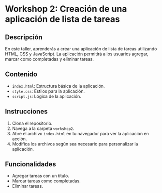 # Workshop 2: Creación de una aplicación de lista de tareas

## Descripción

En este taller, aprenderás a crear una aplicación de lista de tareas utilizando HTML, CSS y JavaScript. La aplicación permitirá a los usuarios agregar, marcar como completadas y eliminar tareas.

## Contenido

-   `index.html`: Estructura básica de la aplicación.
-   `style.css`: Estilos para la aplicación.
-   `script.js`: Lógica de la aplicación.

## Instrucciones

1. Clona el repositorio.
2. Navega a la carpeta `workshop2`.
3. Abre el archivo `index.html` en tu navegador para ver la aplicación en acción.
4. Modifica los archivos según sea necesario para personalizar la aplicación.

## Funcionalidades

-   Agregar tareas con un título.
-   Marcar tareas como completadas.
-   Eliminar tareas.
